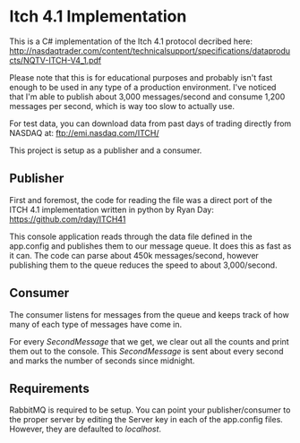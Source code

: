 # Itch 4.1 Implementation
This is a C# implementation of the Itch 4.1 protocol decribed here: http://nasdaqtrader.com/content/technicalsupport/specifications/dataproducts/NQTV-ITCH-V4_1.pdf

Please note that this is for educational purposes and probably isn't fast enough to be used in any type of a production environment. I've noticed that I'm able to publish about 3,000 messages/second and consume 1,200 messages per second, which is way too slow to actually use.

For test data, you can download data from past days of trading directly from NASDAQ at: ftp://emi.nasdaq.com/ITCH/

This project is setup as a publisher and a consumer.

## Publisher
First and foremost, the code for reading the file was a direct port of the ITCH 4.1 implementation written in python by Ryan Day: https://github.com/rday/ITCH41

This console application reads through the data file defined in the app.config and publishes them to our message queue. It does this as fast as it can. The code can parse about 450k messages/second, however publishing them to the queue reduces the speed to about 3,000/second.

## Consumer
The consumer listens for messages from the queue and keeps track of how many of each type of messages have come in.

For every _SecondMessage_ that we get, we clear out all the counts and print them out to the console. This _SecondMessage_ is sent about every second and marks the number of seconds since midnight.

## Requirements
RabbitMQ is required to be setup. You can point your publisher/consumer to the proper server by editing the Server key in each of the app.config files. However, they are defaulted to _localhost_.